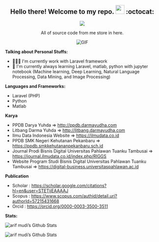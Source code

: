 <h2 align="center">Hello there! Welcome to my repo. <img src="https://github.com/TheDudeThatCode/TheDudeThatCode/blob/master/Assets/Hi.gif" width="29px"> :octocat:</h2>
<div align="center"> 
 
<a href="https://hits.seeyoufarm.com"><img src="https://hits.seeyoufarm.com/api/count/incr/badge.svg?url=https%3A%2F%2Fgithub.com%2Farifmudi&count_bg=%2379C83D&title_bg=%23555555&icon=github.svg&icon_color=%23E7E7E7&title=hits&edge_flat=false"/></a>

</div>
<p align="center">All of source code from me store in here.</p>

<p align="center">
<img align="middle" alt="GIF" src="https://media2.giphy.com/media/ule4vhcY1xEKQ/giphy.gif" />
</p>


**Talking about Personal Stuffs:**
- 👨🏻‍💻 I'm currently work with Laravel framework
- 🌱 I'm currently always learning Laravel, matlab, python with jupyter notebook (Machine learning, Deep Learning, Natural Language Processing, Data Mining, and Image Processing)


**Languages and Frameworks:**  

- Laravel (PHP)
- Python
- Matlab

**Karya**
- PPDB Darya Yuhda => http://ppdb.darmayudha.com
- Litbang Darma Yuhda => http://litbang.darmayudha.com
- Ilmu Data Indonesia Website  => https://ilmudata.co.id
- PPDB SMK Negeri Kehutanan Pekanbaru => https://ppdb.smkkehutananpekanbaru.sch.id
- Journal Prodi Bisnis Digital Universitas Pahlawan Tuanku Tambusai => https://journal.ilmudata.co.id/index.php/RIGGS
- Website Program Studi Bisnis Digital Universitas Pahlawan Tuanku Tambusai => https://digital-business.universitaspahlawan.ac.id

**Publication**
- Scholar : https://scholar.google.com/citations?hl=en&user=STETijEAAAAJ
- Scopus : https://www.scopus.com/authid/detail.uri?authorId=57215431668
- Orcid : https://orcid.org/0000-0003-3500-3511

**Stats:**  

![arif mudi’s Github Stats](https://github-readme-stats.anuraghazra1.vercel.app/api?username=arifmudi&show_icons=true&count_private=true&include_all_commits=true&theme=algolia)

![arif mudi’s Github Stats](https://github-readme-stats.anuraghazra1.vercel.app/api/top-langs/?username=arifmudi&layout=compact&theme=algolia)
